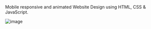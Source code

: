 Mobile responsive and animated Website Design using HTML, CSS & JavaScript.

![image](https://user-images.githubusercontent.com/42185328/126039355-75788c98-3906-40cf-b874-fe370e862079.png)
